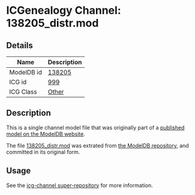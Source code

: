 # ICGenealogy Channel: 138205\_distr.mod

## Details

Name | Description
---- | -----------
ModelDB id | [138205](http://senselab.med.yale.edu/ModelDB/ShowModel.cshtml?model=138205)
ICG id | [999](http://icg.neurotheory.ox.ac.uk/channels/other/999)
ICG Class | [Other](http://icg.neurotheory.ox.ac.uk/channels/other)

## Description

This is a single channel model file that was originally part of a [published model on the ModelDB website](http://senselab.med.yale.edu/mModelDB/ShowModel.cshtml?model=138205).

The file [138205\_distr.mod](138205_distr.mod) was extrated from [the ModelDB repository](http://senselab.med.yale.edu/ModelDB/ShowModel.cshtml?model=138205), and committed in its original form.

## Usage

See the [icg-channel super-repository](https://github.com/icgenealogy/icg-channels) for more information.